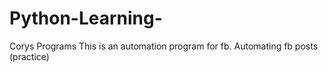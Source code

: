 # Python-Learning-
Corys Programs
This is an automation program for fb. Automating fb posts (practice)
